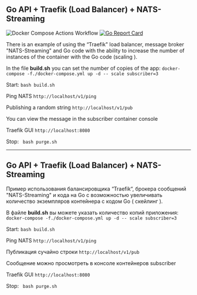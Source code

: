 ## Go API + Traefik (Load Balancer) + NATS-Streaming

![Docker Compose Actions Workflow](https://github.com/AlexanderOkhrimenko/go_traefik/workflows/Docker%20Compose%20Actions%20Workflow/badge.svg?branch=master) 
[![Go Report Card](https://goreportcard.com/badge/github.com/AlexanderOkhrimenko/go_traefik_nats)](https://goreportcard.com/report/github.com/AlexanderOkhrimenko/go_traefik_nats)


There is an example of using the “Traefik"  load balancer,  message broker "NATS-Streaming" and Go code with the ability to increase the number of instances of the container with the Go code (scaling ).  

In the file __build.sh__ you can set the number of copies of the app: `docker-compose -f./docker-compose.yml up -d -- scale subscriber=3`

Start: ``` bash build.sh ```

Ping NATS  ``` http://localhost/v1/ping ```

Publishing a random string ``` http://localhost/v1/pub ```

You can view the message in the subscriber container console

Traefik GUI ``` http://localhost:8080 ```

Stop: ``` bash purge.sh``` 

*** 
## Go API + Traefik (Load Balancer) + NATS-Streaming


Пример использования балансировщика “Traefik“, брокера сообщений "NATS-Streaming" и кода на Go с возможностью увеличивать количество экземпляров контейнера с кодом Go ( скейлинг ).  

В файле __build.sh__ вы можете указать количество копий приложения: `docker-compose -f./docker-compose.yml up -d -- scale subscriber=3`

Start: ``` bash build.sh ```

Ping NATS  ``` http://localhost/v1/ping ```

Публикация сучайно строки ``` http://localhost/v1/pub ```

Сообщение можно просмотреть в консоле контейнеров subscriber

Traefik GUI ``` http://localhost:8080 ```

Stop: ``` bash purge.sh``` 